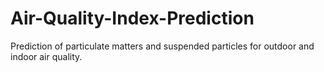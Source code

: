 # Air-Quality-Index-Prediction
Prediction of particulate matters and suspended particles for outdoor and indoor air quality.
